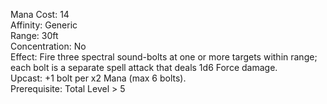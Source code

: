 Mana Cost: 14  
Affinity: Generic  
Range: 30ft  
Concentration: No  
Effect: Fire three spectral sound-bolts at one or more targets within range; each bolt is a separate spell attack that deals 1d6 Force damage.  
Upcast: +1 bolt per x2 Mana (max 6 bolts).  
Prerequisite: Total Level > 5
